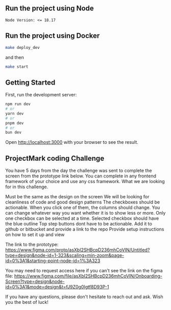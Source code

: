## Run the project using Node

`Node Version: <= 18.17`

## Run the project using Docker

```bash
make deploy_dev
```

and then 

```bash
make start
```

## Getting Started

First, run the development server:

```bash
npm run dev
# or
yarn dev
# or
pnpm dev
# or
bun dev
```

Open [http://localhost:3000](http://localhost:3000) with your browser to see the result.

## ProjectMark coding Challenge

You have 5 days from the day the challenge was sent to complete the screen from the prototype link below. You can complete in any frontend framework of your choice and use any css framework. What we are looking for in this challenge.

Must be the same as the design on the screen
We will be looking for cleanliness of code and good design patterns
The checkboxes should be actionable. When you click one of them, the columns should change. You can change whatever way you want whether it is to show less or more.
Only one checkbox can be selected at a time.
Selected checkbox should have the blue outline
Top step buttons dont have to be actionable.
Add it to github or bitbucket and provide a link to the repo
Provide setup instructions on how to set it up and view

The link to the prototype: https://www.figma.com/proto/asXbI2SHBcpD236mhCoVIN/Untitled?type=design&node-id=1-323&scaling=min-zoom&page-id=0%3A1&starting-point-node-id=1%3A323

You may need to request access here if you can't see the link on the figma file:  https://www.figma.com/file/asXbI2SHBcpD236mhCoVIN/Onboarding-Screen?type=design&node-id=0%3A1&mode=design&t=fJ9Z0g0Igtf8D93P-1

If you have any questions, please don't hesitate to reach out and ask. Wish you the best of luck!